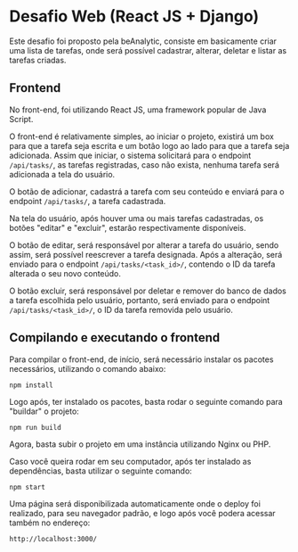 # Desafio Web (React JS + Django)

Este desafio foi proposto pela beAnalytic, consiste em basicamente criar uma lista de tarefas, onde será possível cadastrar, alterar, deletar e listar as tarefas criadas.

## Frontend

No front-end, foi utilizando React JS, uma framework popular de Java Script.

O front-end é relativamente simples, ao iniciar o projeto, existirá um box para que a tarefa seja escrita e um botão logo ao lado para que a tarefa seja adicionada. Assim que iniciar, o sistema solicitará para o endpoint `/api/tasks/`, as tarefas registradas, caso não exista, nenhuma tarefa será adicionada a tela do usuário.

O botão de adicionar, cadastrá a tarefa com seu conteúdo e enviará para o endpoint `/api/tasks/`, a tarefa cadastrada.

Na tela do usuário, após houver uma ou mais tarefas cadastradas, os botões "editar" e "excluir", estarão respectivamente disponíveis.

O botão de editar, será responsável por alterar a tarefa do usuário, sendo assim, será possível reescrever a tarefa designada. Após a alteração, será enviado para o endpoint `/api/tasks/<task_id>/`, contendo o ID da tarefa alterada o seu novo conteúdo.

O botão excluir, será responsável por deletar e remover do banco de dados a tarefa escolhida pelo usuário, portanto, será enviado para o endpoint `/api/tasks/<task_id>/`, o ID da tarefa removida pelo usuário.

## Compilando e executando o frontend

Para compilar o front-end, de início, será necessário instalar os pacotes necessários, utilizando o comando abaixo:

`npm install`

Logo após, ter instalado os pacotes, basta rodar o seguinte comando para "buildar" o projeto:

`npm run build`

Agora, basta subir o projeto em uma instância utilizando Nginx ou PHP.

Caso você queira rodar em seu computador, após ter instalado as dependências, basta utilizar o seguinte comando:

`npm start`

Uma página será disponibilizada automaticamente onde o deploy foi realizado, para seu navegador padrão, e logo após você podera acessar também no endereço:

`http://localhost:3000/`